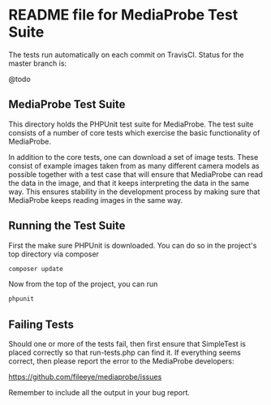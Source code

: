 # README file for MediaProbe Test Suite

The tests run automatically on each commit on TravisCI. Status for the
master branch is:

@todo

## MediaProbe Test Suite

This directory holds the PHPUnit test suite for MediaProbe. The test
suite consists of a number of core tests which exercise the basic
functionality of MediaProbe.

In addition to the core tests, one can download a set of image tests.
These consist of example images taken from as many different camera
models as possible together with a test case that will ensure that MediaProbe
can read the data in the image, and that it keeps interpreting the
data in the same way.  This ensures stability in the development
process by making sure that MediaProbe keeps reading images in the same way.


## Running the Test Suite

First the make sure PHPUnit is downloaded. You can do so in
the project's top directory via composer

```bash
composer update
```

Now from the top of the project, you can run

```bash
phpunit
```

## Failing Tests

Should one or more of the tests fail, then first ensure that
SimpleTest is placed correctly so that run-tests.php can find it. If
everything seems correct, then please report the error to the MediaProbe
developers:

  https://github.com/fileeye/mediaprobe/issues

Remember to include all the output in your bug report.
